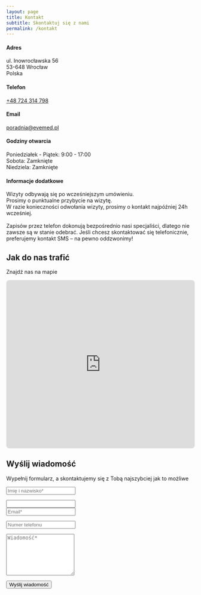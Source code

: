 ```yaml
---
layout: page
title: Kontakt
subtitle: Skontaktuj się z nami
permalink: /kontakt
---
```


<section class="contact-info-section py-5">
  <div class="container">
    <div class="row">
      <div class="col-lg-4 col-md-6 mb-4">
        <div class="contact-info-card text-center">
          <div class="contact-icon mb-3">
            <i class="fas fa-map-marker-alt fa-3x text-primary"></i>
          </div>
          <h4>Adres</h4>
          <p class="text-muted">
            ul. Inowrocławska 56<br>
            53-648 Wrocław<br>
            Polska
          </p>
        </div>
      </div>
      <div class="col-lg-4 col-md-6 mb-4">
        <div class="contact-info-card text-center">
          <div class="contact-icon mb-3">
            <i class="fas fa-phone fa-3x text-primary"></i>
          </div>
          <h4>Telefon</h4>
          <p class="text-muted">
            <a href="tel:+48724314798">+48 724 314 798</a><br>
          </p>
        </div>
      </div>
      <div class="col-lg-4 col-md-6 mb-4">
        <div class="contact-info-card text-center">
          <div class="contact-icon mb-3">
            <i class="fas fa-envelope fa-3x text-primary"></i>
          </div>
          <h4>Email</h4>
          <p class="text-muted">
            <a href="mailto:poradnia@evemed.pl">poradnia@evemed.pl</a><br>
          </p>
        </div>
      </div>
    </div>
    <div class="row mt-4">
      <div class="col-lg-4 col-md-6 mb-4">
        <div class="contact-info-card text-center">
          <div class="contact-icon mb-3">
            <i class="fas fa-clock fa-3x text-primary"></i>
          </div>
          <h4>Godziny otwarcia</h4>
          <p class="text-muted">
            Poniedziałek - Piątek: 9:00 - 17:00<br>
            Sobota: Zamknięte<br>
            Niedziela: Zamknięte
          </p>
        </div>
      </div>
      <div class="col-lg-8 col-md-6 mb-4">
        <div class="contact-info-card">
          <div class="contact-icon text-center mb-3">
            <i class="fas fa-info-circle fa-3x text-primary"></i>
          </div>
          <h4 class="text-center">Informacje dodatkowe</h4>
          <p class="text-muted text-center">
            Wizyty odbywają się po wcześniejszym umówieniu.<br>
            Prosimy o punktualne przybycie na wizytę.<br>
            W razie konieczności odwołania wizyty, prosimy o kontakt najpóźniej 24h wcześniej.<br> <br>
            Zapisów przez telefon dokonują bezpośrednio nasi specjaliści, dlatego nie zawsze są w stanie odebrać. Jeśli chcesz skontaktować się telefonicznie, preferujemy kontakt SMS – na pewno oddzwonimy!
          </p>
        </div>
      </div>
    </div>
  </div>
</section>

<!-- Map Section -->
<section class="map-section py-5 bg-light">
  <div class="container">
    <div class="row">
      <div class="col-lg-12 text-center mb-4">
        <h2 class="section-heading">Jak do nas trafić</h2>
        <p class="text-muted">Znajdź nas na mapie</p>
      </div>
    </div>
    <div class="row">
      <div class="col-lg-12">
        <div class="map-container">
          <!-- Google Maps Embed - Replace with your actual coordinates -->
          <iframe 
            src="https://www.google.com/maps/embed?pb=!1m18!1m12!1m3!1d1201.4520824165224!2d17.014389054639892!3d51.11752649569002!2m3!1f0!2f0!3f0!3m2!1i1024!2i768!4f13.1!3m3!1m2!1s0x470fc1346c88522d%3A0x1ed38632c4d86749!2sEVEMED%20-%20Niepubliczna%20Poradnia%20Psychologiczno-Pedagogiczna!5e0!3m2!1spl!2spl!4v1760965584305!5m2!1spl!2spl"
            width="100%" 
            height="450" 
            style="border:0; border-radius: 8px;" 
            allowfullscreen="" 
            loading="lazy" 
            referrerpolicy="no-referrer-when-downgrade">
          </iframe>
        </div>
      </div>
    </div>
  </div>
</section>

<!-- Contact Form Section -->
<section class="contact-form-section py-5">
  <div class="container">
    <div class="row">
      <div class="col-lg-12 text-center mb-4">
        <h2 class="section-heading">Wyślij wiadomość</h2>
        <p class="text-muted">Wypełnij formularz, a skontaktujemy się z Tobą najszybciej jak to możliwe</p>
      </div>
    </div>
    <div class="row">
      <div class="col-lg-8 mx-auto">
        <form id="contactForm"
          action="https://formspree.io/{% if site.formspree_form_path %}{{ site.formspree_form_path }}{% else %}{{ site.email }}{% endif %}"
          novalidate="novalidate" method="POST">
          <div class="row">
            <div class="col-md-6">
              <div class="form-group">
                <input name="name" class="form-control" id="name" type="text"
                  placeholder="Imię i nazwisko*"
                  required="required" data-validation-required-message="Proszę podać imię i nazwisko.">
                <p class="help-block text-danger"></p>
              </div>
              <div class="form-group d-none">
                <input name="username" class="form-control" id="username" type="text" tabindex="-1" autocomplete="off">
              </div>
              <div class="form-group">
                <input name="_replyto" class="form-control" id="email" type="email"
                  placeholder="Email*"
                  required="required" data-validation-required-message="Proszę podać adres email.">
                <p class="help-block text-danger"></p>
              </div>
              <div class="form-group">
                <input name="phone" class="form-control" id="phone" type="tel"
                  placeholder="Numer telefonu">
                <p class="help-block text-danger"></p>
              </div>
            </div>
            <div class="col-md-6">
              <div class="form-group">
                <textarea name="message" class="form-control" id="message" rows="7"
                  placeholder="Wiadomość*"
                  required="required" data-validation-required-message="Proszę wpisać wiadomość."></textarea>
                <p class="help-block text-danger"></p>
              </div>
            </div>
            <input type="hidden" name="_subject" id="email-subject" value="Kontakt ze strony EVEMED">
            <div class="clearfix"></div>
            <div class="col-lg-12 text-center">
              <div id="success"></div>
              <button id="sendMessageButton" class="btn btn-primary btn-xl text-uppercase"
                type="submit">Wyślij wiadomość</button>
            </div>
            <input type="text" name="_gotcha" style="display:none">
            <input type="hidden" name="_next" value="/contact/?success=true" />
          </div>
        </form>
      </div>
    </div>
  </div>
</section>
<script src="/assets/js/contact_me.js"></script>
